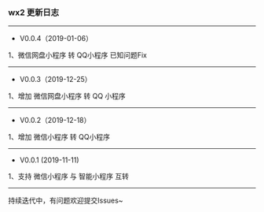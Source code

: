 ### wx2 更新日志

---

- V0.0.4（2019-01-06）

1、微信网盘小程序 转 QQ小程序 已知问题Fix

---

- V0.0.3（2019-12-25）

1、增加 微信网盘小程序 转 QQ 小程序

---

- V0.0.2（2019-12-18）

1、增加 微信小程序 转 QQ小程序

---

- V0.0.1  (2019-11-11)

1、支持 微信小程序 与 智能小程序 互转

---

持续迭代中，有问题欢迎提交Issues~